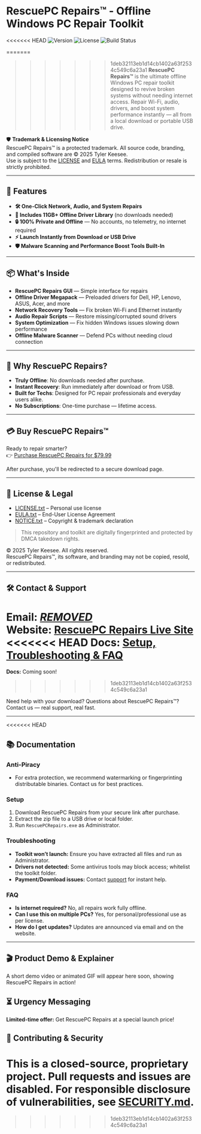 # RescuePC Repairs™ - Offline Windows PC Repair Toolkit

<<<<<<< HEAD
![Version](https://img.shields.io/badge/version-2025.06-blue)
![License](https://img.shields.io/badge/license-Proprietary-green)
![Build Status](https://img.shields.io/badge/build-passing-brightgreen)

=======
>>>>>>> 1deb32113eb1d14cb1402a63f2534c549c6a23a1
**RescuePC Repairs™** is the ultimate offline Windows PC repair toolkit designed to revive broken systems without needing internet access. Repair Wi-Fi, audio, drivers, and boost system performance instantly — all from a local download or portable USB drive.

🛡️ **Trademark & Licensing Notice**  
RescuePC Repairs™ is a protected trademark. All source code, branding, and compiled software are © 2025 Tyler Keesee.  
Use is subject to the [LICENSE](./LICENSE.txt) and [EULA](./EULA.txt) terms. Redistribution or resale is strictly prohibited.

---

## 🚀 Features

- **🛠️ One-Click Network, Audio, and System Repairs**
- **💾 Includes 11GB+ Offline Driver Library** (no downloads needed)
- **🔒 100% Private and Offline** — No accounts, no telemetry, no internet required
- **⚡ Launch Instantly from Download or USB Drive**
- **🛡️ Malware Scanning and Performance Boost Tools Built-In**

---

## 📦 What's Inside

- **RescuePC Repairs GUI** — Simple interface for repairs
- **Offline Driver Megapack** — Preloaded drivers for Dell, HP, Lenovo, ASUS, Acer, and more
- **Network Recovery Tools** — Fix broken Wi-Fi and Ethernet instantly
- **Audio Repair Scripts** — Restore missing/corrupted sound drivers
- **System Optimization** — Fix hidden Windows issues slowing down performance
- **Offline Malware Scanner** — Defend PCs without needing cloud connection

---

## 🧠 Why RescuePC Repairs?

- **Truly Offline**: No downloads needed after purchase.
- **Instant Recovery**: Run immediately after download or from USB.
- **Built for Techs**: Designed for PC repair professionals and everyday users alike.
- **No Subscriptions**: One-time purchase — lifetime access.

---

## 💳 Buy RescuePC Repairs™

Ready to repair smarter?  
👉 [Purchase RescuePC Repairs for $79.99](https://www.rescuepcrepairs.com/)

After purchase, you'll be redirected to a secure download page.

---

## 📄 License & Legal

- [LICENSE.txt](./LICENSE.txt) – Personal use license  
- [EULA.txt](./EULA.txt) – End-User License Agreement  
- [NOTICE.txt](./NOTICE.txt) – Copyright & trademark declaration

> This repository and toolkit are digitally fingerprinted and protected by DMCA takedown rights.

© 2025 Tyler Keesee. All rights reserved.  
RescuePC Repairs™, its software, and branding may not be copied, resold, or redistributed.

---

## 🛠️ Contact & Support

**Email:** [***REMOVED***](mailto:***REMOVED***)  
**Website:** [RescuePC Repairs Live Site](https://www.rescuepcrepairs.com)  
<<<<<<< HEAD
**Docs:** [Setup, Troubleshooting & FAQ](#documentation)
=======
**Docs:** Coming soon!
>>>>>>> 1deb32113eb1d14cb1402a63f2534c549c6a23a1

Need help with your download? Questions about RescuePC Repairs™?  
Contact us — real support, real fast.

---
<<<<<<< HEAD

## 📚 Documentation

### Anti-Piracy
- For extra protection, we recommend watermarking or fingerprinting distributable binaries. Contact us for best practices.

### Setup
1. Download RescuePC Repairs from your secure link after purchase.
2. Extract the zip file to a USB drive or local folder.
3. Run `RescuePCRepairs.exe` as Administrator.

### Troubleshooting
- **Toolkit won’t launch:** Ensure you have extracted all files and run as Administrator.
- **Drivers not detected:** Some antivirus tools may block access; whitelist the toolkit folder.
- **Payment/Download issues:** Contact [support](mailto:***REMOVED***) for instant help.

### FAQ
- **Is internet required?** No, all repairs work fully offline.
- **Can I use this on multiple PCs?** Yes, for personal/professional use as per license.
- **How do I get updates?** Updates are announced via email and on the website.

---

## 🎬 Product Demo & Explainer

A short demo video or animated GIF will appear here soon, showing RescuePC Repairs in action!

## ⏳ Urgency Messaging

**Limited-time offer:** Get RescuePC Repairs at a special launch price!

## 🤝 Contributing & Security

This is a closed-source, proprietary project. Pull requests and issues are disabled. For responsible disclosure of vulnerabilities, see [SECURITY.md](./SECURITY.md).
=======
>>>>>>> 1deb32113eb1d14cb1402a63f2534c549c6a23a1
